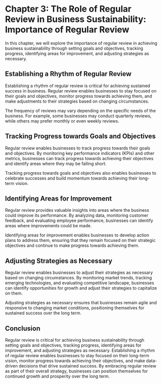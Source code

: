 Chapter 3: The Role of Regular Review in Business Sustainability: Importance of Regular Review
==============================================================================================

In this chapter, we will explore the importance of regular review in achieving business sustainability through setting goals and objectives, tracking progress, identifying areas for improvement, and adjusting strategies as necessary.

Establishing a Rhythm of Regular Review
---------------------------------------

Establishing a rhythm of regular review is critical for achieving sustained success in business. Regular review enables businesses to stay focused on their goals and objectives, monitor progress towards achieving them, and make adjustments to their strategies based on changing circumstances.

The frequency of reviews may vary depending on the specific needs of the business. For example, some businesses may conduct quarterly reviews, while others may prefer monthly or even weekly reviews.

Tracking Progress towards Goals and Objectives
----------------------------------------------

Regular review enables businesses to track progress towards their goals and objectives. By monitoring key performance indicators (KPIs) and other metrics, businesses can track progress towards achieving their objectives and identify areas where they may be falling short.

Tracking progress towards goals and objectives also enables businesses to celebrate successes and build momentum towards achieving their long-term vision.

Identifying Areas for Improvement
---------------------------------

Regular review provides valuable insights into areas where the business could improve its performance. By analyzing data, monitoring customer feedback, and evaluating employee performance, businesses can identify areas where improvements could be made.

Identifying areas for improvement enables businesses to develop action plans to address them, ensuring that they remain focused on their strategic objectives and continue to make progress towards achieving them.

Adjusting Strategies as Necessary
---------------------------------

Regular review enables businesses to adjust their strategies as necessary based on changing circumstances. By monitoring market trends, tracking emerging technologies, and evaluating competitive landscape, businesses can identify opportunities for growth and adjust their strategies to capitalize on them.

Adjusting strategies as necessary ensures that businesses remain agile and responsive to changing market conditions, positioning themselves for sustained success over the long term.

Conclusion
----------

Regular review is critical for achieving business sustainability through setting goals and objectives, tracking progress, identifying areas for improvement, and adjusting strategies as necessary. Establishing a rhythm of regular review enables businesses to stay focused on their long-term vision, monitor progress towards achieving their objectives, and make data-driven decisions that drive sustained success. By embracing regular review as part of their overall strategy, businesses can position themselves for continued growth and prosperity over the long term.
